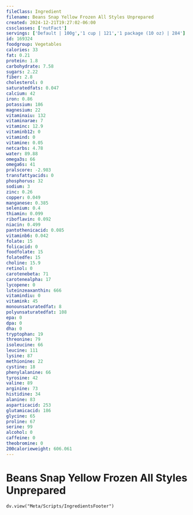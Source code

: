 ```yaml
---
fileClass: Ingredient
filename: Beans Snap Yellow Frozen All Styles Unprepared
created: 2024-12-21T19:27:02-06:00
cssclasses: ['nutFact']
servings: ['Default | 100g','1 cup | 121','1 package (10 oz) | 284']
id: 169324
foodgroup: Vegetables
calories: 33
fat: 0.21
protein: 1.8
carbohydrate: 7.58
sugars: 2.22
fiber: 2.8
cholesterol: 0
saturatedfats: 0.047
calcium: 42
iron: 0.86
potassium: 186
magnesium: 22
vitaminaiu: 132
vitaminarae: 7
vitaminc: 12.9
vitaminb12: 0
vitamind: 0
vitamine: 0.05
netcarbs: 4.78
water: 89.88
omega3s: 66
omega6s: 41
pralscore: -2.983
transfattyacids: 0
phosphorus: 32
sodium: 3
zinc: 0.26
copper: 0.049
manganese: 0.385
selenium: 0.4
thiamin: 0.099
riboflavin: 0.092
niacin: 0.499
pantothenicacid: 0.085
vitaminb6: 0.042
folate: 15
folicacid: 0
foodfolate: 15
folatedfe: 15
choline: 15.9
retinol: 0
carotenebeta: 71
carotenealpha: 17
lycopene: 0
luteinzeaxanthin: 666
vitamindiu: 0
vitamink: 45
monounsaturatedfat: 8
polyunsaturatedfat: 108
epa: 0
dpa: 0
dha: 0
tryptophan: 19
threonine: 79
isoleucine: 66
leucine: 111
lysine: 87
methionine: 22
cystine: 18
phenylalanine: 66
tyrosine: 42
valine: 89
arginine: 73
histidine: 34
alanine: 83
asparticacid: 253
glutamicacid: 186
glycine: 65
proline: 67
serine: 99
alcohol: 0
caffeine: 0
theobromine: 0
200calorieweight: 606.061
---
```


# Beans Snap Yellow Frozen All Styles Unprepared

```dataviewjs
dv.view("Meta/Scripts/IngredientsFooter")
```